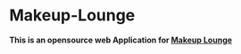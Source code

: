 # Makeup-Lounge
<Strong> This is an opensource web Application for <a href="file:///C:/Users/balqe/AppData/Local/Temp/Rar$EXa40188.27676/project476/main.html">Makeup Lounge</a></strong>
